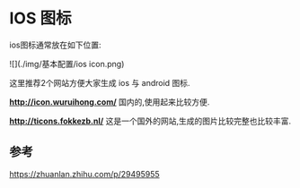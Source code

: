# IOS 图标

ios图标通常放在如下位置:

![](./img/基本配置/ios icon.png)

这里推荐2个网站方便大家生成 ios 与 android 图标.

**http://icon.wuruihong.com/** 国内的,使用起来比较方便.

**http://ticons.fokkezb.nl/** 这是一个国外的网站,生成的图片比较完整也比较丰富.



## 参考

https://zhuanlan.zhihu.com/p/29495955